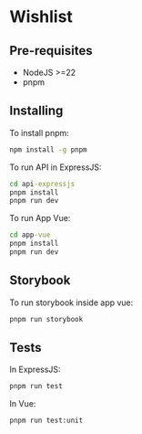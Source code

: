# Wishlist

## Pre-requisites

- NodeJS >=22
- pnpm

## Installing

To install pnpm:

```cmd
npm install -g pnpm
```

To run API in ExpressJS:

```cmd
cd api-expressjs
pnpm install
pnpm run dev
```

To run App Vue:

```cmd
cd app-vue
pnpm install
pnpm run dev
```

## Storybook

To run storybook inside app vue:

```cmd
pnpm run storybook
```

## Tests

In ExpressJS:

```cmd
pnpm run test
```

In Vue:

```cmd
pnpm run test:unit
```
